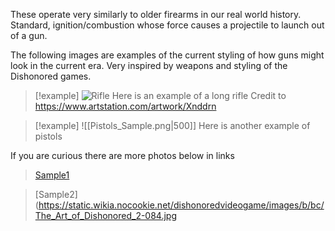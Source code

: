 These operate very similarly to older firearms in our real world history. Standard, ignition/combustion whose force causes a projectile to launch out of a gun.

The following images are examples of the current styling of how guns might look in the current era. Very inspired by weapons and styling of the Dishonored games.
>[!example]
>![Rifle](https://cdna.artstation.com/p/assets/images/images/030/196/448/large/david-braz-shot7.jpg?1599878966)
>Here is an example of a long rifle
>Credit to https://www.artstation.com/artwork/Xnddrn


>[!example]
>![[Pistols_Sample.png|500]]
>Here is another example of pistols

If you are curious there are more photos below in links
>[Sample1](https://static.wikia.nocookie.net/dishonoredvideogame/images/b/b1/The_Art_of_Dishonored_2-083.jpg)

>[Sample2](https://static.wikia.nocookie.net/dishonoredvideogame/images/b/bc/The_Art_of_Dishonored_2-084.jpg